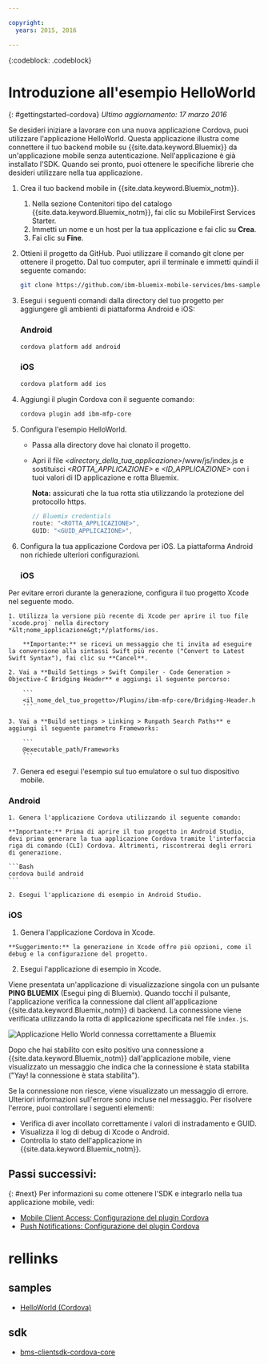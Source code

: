 ```yaml
---

copyright:
  years: 2015, 2016

---
```

<!-- Attribute definitions -->
{:codeblock: .codeblock}

# Introduzione all'esempio HelloWorld
{: #gettingstarted-cordova}
*Ultimo aggiornamento: 17 marzo 2016*

Se desideri iniziare a lavorare con una nuova applicazione Cordova, puoi utilizzare l'applicazione HelloWorld. Questa applicazione illustra come connettere il tuo backend mobile su {{site.data.keyword.Bluemix}} da un'applicazione mobile senza autenticazione. Nell'applicazione è già installato l'SDK. Quando sei pronto, puoi ottenere le specifiche librerie
    che desideri utilizzare nella tua applicazione.

1. Crea il tuo backend mobile in {{site.data.keyword.Bluemix_notm}}.

	1. Nella sezione Contenitori tipo del catalogo {{site.data.keyword.Bluemix_notm}}, fai clic su MobileFirst Services Starter.
	1. Immetti un nome e un host per la tua applicazione e fai clic su **Crea**.
	1. Fai clic su **Fine**.

2. Ottieni il progetto da GitHub. Puoi utilizzare il comando git clone per ottenere il progetto. Dal tuo computer, apri il terminale e immetti quindi il seguente comando:

	```Bash
	git clone https://github.com/ibm-bluemix-mobile-services/bms-samples-cordova-helloworld
	```

3. Esegui i seguenti comandi dalla directory del tuo progetto per aggiungere gli ambienti di piattaforma Android e iOS:

	### Android

	```Bash
	cordova platform add android
	```

	### iOS

	```Bash
	cordova platform add ios
	```

4. Aggiungi il plugin Cordova con il seguente comando:

	```Bash
	cordova plugin add ibm-mfp-core
	```

5. Configura l'esempio HelloWorld.

	* Passa alla directory dove hai clonato il progetto.
	* Apri il file *&lt;directory_della_tua_applicazione&gt;*/www/js/index.js e sostituisci *&lt;ROTTA_APPLICAZIONE&gt;* e *&lt;ID_APPLICAZIONE&gt;* con i tuoi valori di ID applicazione e rotta Bluemix.

		**Nota:** assicurati che la tua rotta stia utilizzando la protezione del protocollo https.

		```Javascript
		// Bluemix credentials
		route: "<ROTTA_APPLICAZIONE>",
		GUID: "<GUID_APPLICAZIONE>",
		```

6. Configura la tua applicazione Cordova per iOS. La piattaforma Android non richiede ulteriori configurazioni.

	### iOS
  Per evitare errori durante la generazione, configura il tuo progetto Xcode nel seguente modo.

	1. Utilizza la versione più recente di Xcode per aprire il tuo file `xcode.proj` nella directory *&lt;nome_applicazione&gt;*/platforms/ios.

		**Importante:** se ricevi un messaggio che ti invita ad eseguire la conversione alla sintassi Swift più recente ("Convert to Latest Swift Syntax"), fai clic su **Cancel**.

	2. Vai a **Build Settings > Swift Compiler - Code Generation > Objective-C Bridging Header** e aggiungi il seguente percorso:

		```
		<il_nome_del_tuo_progetto>/Plugins/ibm-mfp-core/Bridging-Header.h
		```

	3. Vai a **Build settings > Linking > Runpath Search Paths** e aggiungi il seguente parametro Frameworks:

		```
		@executable_path/Frameworks
		```

7. Genera ed esegui l'esempio sul tuo emulatore o sul tuo dispositivo mobile.

  ### Android
	1. Genera l'applicazione Cordova utilizzando il seguente comando:

    **Importante:** Prima di aprire il tuo progetto in Android Studio, devi prima generare la tua applicazione Cordova tramite l'interfaccia riga di comando (CLI) Cordova. Altrimenti, riscontrerai degli errori di generazione.

	```Bash
	cordova build android
	```

	2. Esegui l'applicazione di esempio in Android Studio.

  ### iOS
  1. Genera l'applicazione Cordova in Xcode.

    **Suggerimento:** la generazione in Xcode offre più opzioni, come il debug e la configurazione del progetto.

  2. Esegui l'applicazione di esempio in Xcode.

Viene presentata un'applicazione di visualizzazione singola con un pulsante **PING BLUEMIX** (Esegui ping di Bluemix). Quando tocchi il pulsante, l'applicazione verifica la connessione dal client all'applicazione {{site.data.keyword.Bluemix_notm}} di backend. La connessione viene verificata utilizzando la rotta di applicazione specificata nel file `index.js`.


![Applicazione Hello World connessa correttamente a Bluemix](images/yayconnected.jpg "Figura 1. Applicazione Hello World connessa correttamente a Bluemix")


Dopo che hai stabilito con esito positivo una connessione a {{site.data.keyword.Bluemix_notm}} dall'applicazione mobile, viene visualizzato un messaggio che indica che la connessione è stata stabilita ("Yay! la connessione è stata stabilita").


<!--![Hello World application not connected to Bluemix](images/bummer_android.jpg "Figure 2. Hello World application not connected to Bluemix")-->

Se la connessione non riesce, viene visualizzato un messaggio di errore. Ulteriori informazioni sull'errore sono incluse nel messaggio. Per risolvere l'errore, puoi controllare i seguenti elementi:

- Verifica di aver incollato correttamente i valori di instradamento e GUID.
- Visualizza il log di debug di Xcode o Android.
- Controlla lo stato dell'applicazione in {{site.data.keyword.Bluemix_notm}}.

## Passi successivi:
{: #next}
Per informazioni su come ottenere l'SDK e integrarlo nella tua applicazione mobile, vedi:
* [Mobile Client Access: Configurazione del plugin Cordova](../../services/mobileaccess/getting-started-cordova.html)
* [Push Notifications: Configurazione del plugin Cordova](../../services/mobilepush/enablepush_cordova.html#setup_sdk_cordova)

# rellinks

## samples
   * [HelloWorld (Cordova)](https://github.com/ibm-bluemix-mobile-services/bms-samples-cordova-helloworld)

## sdk
   * [bms-clientsdk-cordova-core](https://github.com/ibm-bluemix-mobile-services/bms-clientsdk-cordova-plugin-core)

<!--## api
   * [Core API](https://classicdocs.{DomainName}/docs/api/content/api/mobilefirst/cordova/core-api-doc/overview-summary.html)
-->
